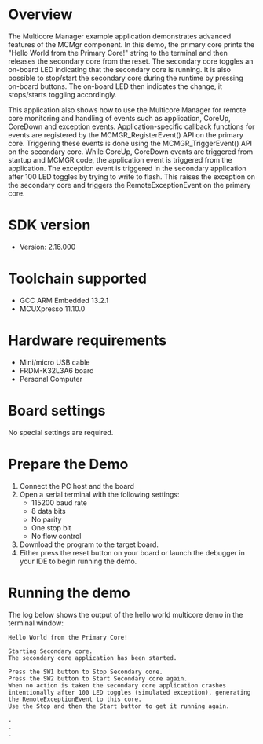 Overview
========
The Multicore Manager example application demonstrates advanced features of the MCMgr component.
In this demo, the primary core prints the "Hello World from the Primary Core!" string to the terminal
and then releases the secondary core from the reset. The secondary
core toggles an on-board LED indicating that the secondary core is running. It is also possible to
stop/start the secondary core during the runtime by pressing on-board buttons. The
on-board LED then indicates the change, it stops/starts toggling accordingly.

This application also shows how to use the Multicore Manager for
remote core monitoring and handling of events such as application, CoreUp, CoreDown and exception events.
Application-specific callback functions for events are registered by the MCMGR_RegisterEvent() API
on the primary core. Triggering these events is done using the MCMGR_TriggerEvent() API on the
secondary core. While CoreUp, CoreDown events are triggered from startup and MCMGR code, the
application event is triggered from the application.
The exception event is triggered in the secondary application after 100 LED toggles by trying
to write to flash. This raises the exception on the secondary core and triggers the
RemoteExceptionEvent on the primary core.

SDK version
===========
- Version: 2.16.000

Toolchain supported
===================
- GCC ARM Embedded  13.2.1
- MCUXpresso  11.10.0

Hardware requirements
=====================
- Mini/micro USB cable
- FRDM-K32L3A6 board
- Personal Computer

Board settings
==============
No special settings are required.

Prepare the Demo
================
1.  Connect the PC host and the board
2.  Open a serial terminal with the following settings:
    - 115200 baud rate
    - 8 data bits
    - No parity
    - One stop bit
    - No flow control
3.  Download the program to the target board.
4.  Either press the reset button on your board or launch the debugger in your IDE to begin running the demo.

Running the demo
================
The log below shows the output of the hello world multicore demo in the terminal window:
~~~~~~~~~~~~~~~~~~~~~~~~~~~~~~~~~~~
Hello World from the Primary Core!

Starting Secondary core.
The secondary core application has been started.

Press the SW1 button to Stop Secondary core.
Press the SW2 button to Start Secondary core again.
When no action is taken the secondary core application crashes intentionally after 100 LED toggles (simulated exception), generating the RemoteExceptionEvent to this core.
Use the Stop and then the Start button to get it running again.

.
.
.

~~~~~~~~~~~~~~~~~~~~~~~~~~~~~~~~~~~
